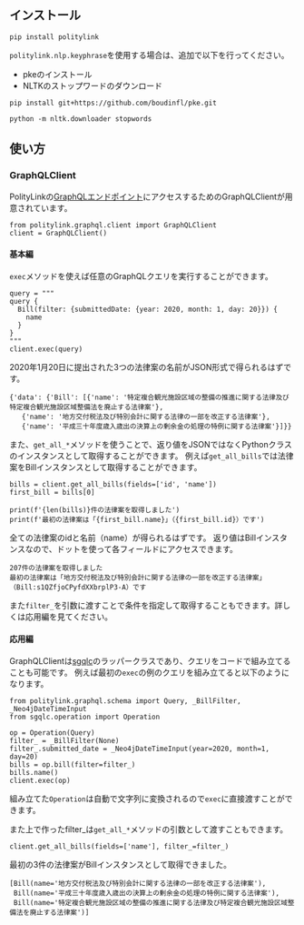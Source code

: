 ## インストール
```
pip install politylink
```
`politylink.nlp.keyphrase`を使用する場合は、追加で以下を行ってください。
- pkeのインストール
- NLTKのストップワードのダウンロード
```
pip install git+https://github.com/boudinfl/pke.git

python -m nltk.downloader stopwords
```
## 使い方

### GraphQLClient

PolityLinkの[GraphQLエンドポイント](https://graphql.politylink.jp/)にアクセスするためのGraphQLClientが用意されています。
```
from politylink.graphql.client import GraphQLClient
client = GraphQLClient()
```

#### 基本編

`exec`メソッドを使えば任意のGraphQLクエリを実行することができます。
```
query = """
query {
  Bill(filter: {submittedDate: {year: 2020, month: 1, day: 20}}) {
    name
  }
}
"""
client.exec(query)
```
2020年1月20日に提出された3つの法律案の名前がJSON形式で得られるはずです。
```
{'data': {'Bill': [{'name': '特定複合観光施設区域の整備の推進に関する法律及び特定複合観光施設区域整備法を廃止する法律案'},
   {'name': '地方交付税法及び特別会計に関する法律の一部を改正する法律案'},
   {'name': '平成三十年度歳入歳出の決算上の剰余金の処理の特例に関する法律案'}]}}
```

また、`get_all_*`メソッドを使うことで、返り値をJSONではなくPythonクラスのインスタンスとして取得することができます。
例えば`get_all_bills`では法律案をBillインスタンスとして取得することができます。

```
bills = client.get_all_bills(fields=['id', 'name'])
first_bill = bills[0]

print(f'{len(bills)}件の法律案を取得しました')
print(f'最初の法律案は「{first_bill.name}」（{first_bill.id}）です')
```

全ての法律案のidと名前（name）が得られるはずです。
返り値はBillインスタンスなので、ドットを使って各フィールドにアクセスできます。
```
207件の法律案を取得しました
最初の法律案は「地方交付税法及び特別会計に関する法律の一部を改正する法律案」（Bill:s1QZfjoCPyfdXXbrplP3-A）です
```

また`filter_`を引数に渡すことで条件を指定して取得することもできます。詳しくは応用編を見てください。


#### 応用編

GraphQLClientは[sgqlc](https://github.com/profusion/sgqlc)のラッパークラスであり、クエリをコードで組み立てることも可能です。
例えば最初の`exec`の例のクエリを組み立てると以下のようになります。

```
from politylink.graphql.schema import Query, _BillFilter, _Neo4jDateTimeInput
from sgqlc.operation import Operation

op = Operation(Query)
filter_ = _BillFilter(None)
filter_.submitted_date = _Neo4jDateTimeInput(year=2020, month=1, day=20)
bills = op.bill(filter=filter_)
bills.name()
client.exec(op)
```

組み立てた`Operation`は自動で文字列に変換されるので`exec`に直接渡すことができます。

また上で作ったfilter_は`get_all_*`メソッドの引数として渡すこともできます。
```
client.get_all_bills(fields=['name'], filter_=filter_)
```

最初の3件の法律案がBillインスタンスとして取得できました。
```
[Bill(name='地方交付税法及び特別会計に関する法律の一部を改正する法律案'),
 Bill(name='平成三十年度歳入歳出の決算上の剰余金の処理の特例に関する法律案'),
 Bill(name='特定複合観光施設区域の整備の推進に関する法律及び特定複合観光施設区域整備法を廃止する法律案')]
```
